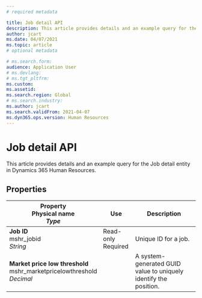 ```yaml
---
# required metadata

title: Job detail API
description: This article provides details and an example query for the Job detail entity in Dynamics 365 Human Resources.
author: jcart
ms.date: 04/07/2021
ms.topic: article
# optional metadata

# ms.search.form: 
audience: Application User
# ms.devlang: 
# ms.tgt_pltfrm: 
ms.custom: 
ms.assetid: 
ms.search.region: Global
# ms.search.industry: 
ms.author: jcart
ms.search.validFrom: 2021-04-07
ms.dyn365.ops.version: Human Resources
---
```


# Job detail API

This article provides details and an example query for the Job detail entity in Dynamics 365 Human Resources.

## Properties

| Property<br>**Physical name**<br>***Type*** | Use | Description |
| --- | --- | --- |
| **Job ID**<br>mshr_jobid<br>*String* | Read-only<br>Required | Unique ID for a job. |
| **Market price low threshold**<br>mshr_marketpricelowthreshold<br>*Decimal* | | A system-generated GUID value to uniquely identify the position.  |
